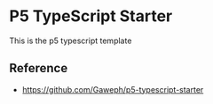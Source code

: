 
# P5 TypeScript Starter
This is the p5 typescript template

## Reference
- https://github.com/Gaweph/p5-typescript-starter